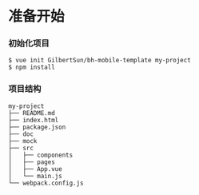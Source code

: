 # 准备开始

### 初始化项目

```
$ vue init GilbertSun/bh-mobile-template my-project
$ npm install
```

### 项目结构

```
my-project
├── README.md
├── index.html
├── package.json
├── doc
├── mock
├── src
│   ├── components
│   ├── pages
│   ├── App.vue
│   └── main.js
└── webpack.config.js
```
